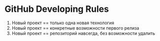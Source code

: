 # GitHub Developing Rules

1. Новый проект == только одна новая технология
2. Новый проект == конкретные возможности первого релиза
3. Новый проект == репозиторий навсегда, без возможности удалить
